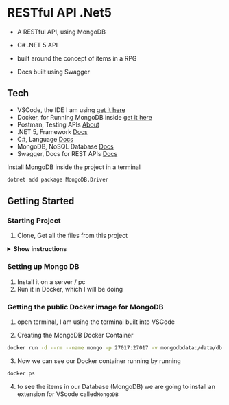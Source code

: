 # RESTful API .Net5

- A RESTful API, using MongoDB
- C# .NET 5 API

- built around the concept of items in a RPG
- Docs built using Swagger

## Tech

- VSCode, the IDE I am using [get it here](https://code.visualstudio.com/)
- Docker, for Running MongoDB inside [get it here](https://docs.docker.com/get-docker/)
- Postman, Testing APIs [About](https://www.postman.com/home)
- .NET 5, Framework [Docs](https://docs.microsoft.com/en-us/dotnet/core/whats-new/dotnet-5)
- C#, Language [Docs](https://docs.microsoft.com/en-us/dotnet/csharp/)
- MongoDB, NoSQL Database [Docs](https://docs.mongodb.com/manual/)
- Swagger, Docs for REST APIs [Docs](https://swagger.io/tools/swagger-ui/)

Install MongoDB inside the project in a terminal
```bash
dotnet add package MongoDB.Driver
```

## Getting Started

### Starting Project

1. Clone, Get all the files from this project

<details><summary><b>Show instructions</b></summary>

1. Run in the terminal of your choice:

    ```bash
    git clone https://github.com/Coryf65/Catalog.git
    ```

> Easy way: run inside VSCode Terminal open the termial using `control + ~`

2. 

</details>

### Setting up Mongo DB 

1. Install it on a server / pc
2. Run it in Docker, which I will be doing

### Getting the public Docker image for MongoDB

1. open terminal, I am using the terminal built into VSCode

2. Creating the MongoDB Docker Container 
```bash
docker run -d --rm --name mongo -p 27017:27017 -v mongodbdata:/data/db mongo
```

3. Now we can see our Docker container running by running 
```bash
docker ps
```

4. to see the items in our Database (MongoDB) we are going to install an extension for VScode called`MongoDB`